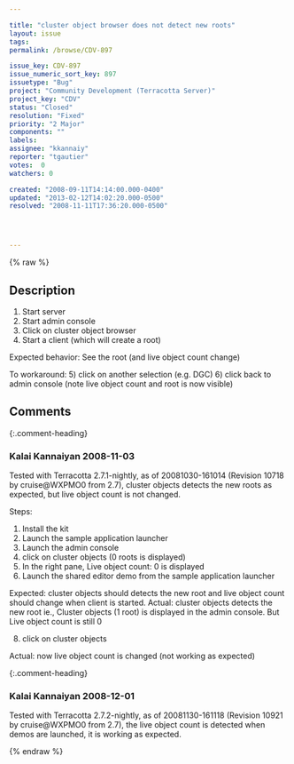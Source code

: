 ```yaml
---

title: "cluster object browser does not detect new roots"
layout: issue
tags: 
permalink: /browse/CDV-897

issue_key: CDV-897
issue_numeric_sort_key: 897
issuetype: "Bug"
project: "Community Development (Terracotta Server)"
project_key: "CDV"
status: "Closed"
resolution: "Fixed"
priority: "2 Major"
components: ""
labels: 
assignee: "kkannaiy"
reporter: "tgautier"
votes:  0
watchers: 0

created: "2008-09-11T14:14:00.000-0400"
updated: "2013-02-12T14:02:20.000-0500"
resolved: "2008-11-11T17:36:20.000-0500"




---
```


{% raw %}

## Description

<div markdown="1" class="description">

1) Start server
2) Start admin console
3) Click on cluster object browser
4) Start a client (which will create a root)

Expected behavior:
See the root (and live object count change)

To workaround:
5) click on another selection (e.g. DGC)
6) click back to admin console  (note live object count and root is now visible)

</div>

## Comments


{:.comment-heading}
### **Kalai Kannaiyan** <span class="date">2008-11-03</span>

<div markdown="1" class="comment">

Tested with Terracotta 2.7.1-nightly, as of 20081030-161014 (Revision 10718 by cruise@WXPMO0 from 2.7), cluster objects detects the new roots as expected, but live object count is not changed.

Steps:
1. Install the kit
2. Launch the sample application launcher
3. Launch the admin console
4. click on cluster objects (0 roots is displayed) 
5. In the right pane, Live object count: 0 is displayed
6. Launch the shared editor demo from the sample application launcher

Expected: cluster objects should detects the new root and live object count should change when client is started.
Actual: cluster objects detects the new root ie., Cluster objects (1 root) is displayed in the admin console.
But Live object count is still 0

8. click on cluster objects

Actual: now live object count is changed (not working as expected)



</div>


{:.comment-heading}
### **Kalai Kannaiyan** <span class="date">2008-12-01</span>

<div markdown="1" class="comment">

Tested with Terracotta 2.7.2-nightly, as of 20081130-161118 (Revision 10921 by cruise@WXPMO0 from 2.7),
the live object count is detected when demos are launched, it is working as expected.




</div>



{% endraw %}
